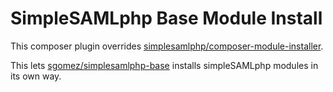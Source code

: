 # SimpleSAMLphp Base Module Install

This composer plugin overrides
[simplesamlphp/composer-module-installer](https://github.com/simplesamlphp/composer-module-installer).

This lets [sgomez/simplesamlphp-base](https://github.com/sgomez/simplesamlphp-base) installs simpleSAMLphp
modules in its own way.
